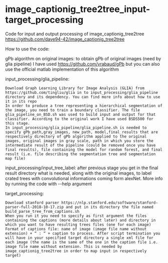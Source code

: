 # image_captionig_tree2tree_input-target_processing
Code for input and output processing of  image_captionig_tree2tree https://github.com/dave94-42/image_captionig_tree2tree

How to use the code:

gPb algorithm on original images: to obtain gPb of original images (need by glia pipeline) I have used https://github.com/vrabaud/gPb but you can also use the official matlab implementation of this algorithm

input_processing/glia_pipeline: 
        
	Download Graph Learning Library for Image Analysis (GLIA) from https://github.com/tingliu/glia in to input_processing/glia_pipeline directory and its dependency. You can find more info about how to use it in its repo
	In order to produce a tree representing a hierarchical segmentation of the image, you need to train a boundary classifier. The file glia_pipeline_on_BSD.sh was used to build input and output for that classifier. According to the original work I have used BSDS500 for this stage. 
	In input_processing/glia_pipeline/glia_pipeline.sh is needed to specify gPb_path,gray_images, new_path, model,final_results that are respectively directory of gPb algorithm applied to the original images, original images in gray scale, path in which you store the intermediate result of the pipeline (could be removed once you have final results), file containing the model for random forest, and final result (i.e. file describing the segmentation tree and segmentation map file)
	
input_processing/input_tree_label: after previous stage you get in the final result directory what is needed, along with the original images, to label crated trees with convolutional informations coming form alexNet. More info by running the code with --help argument

target_processing: 
	
	Download stanford parser https://nlp.stanford.edu/software/stanford-parser-full-2018-10-17.zip and put in its directory the file named build_parse_tree_from_captions.sh
	When you run it you need to specify as first argument the files containing the captions (more details about later) and directory in which you want to have resulting trees files (one for each image)
	Format of captions file: name of image (image file name without extension) + “ : “ + caption to process. After script termination you will have in your specified target directory a single xml file for each image (the name is the same of the one in the caption file i.e. image file name without extension. This is needed by image_captionig_tree2tree in order to map input in respectively target)
